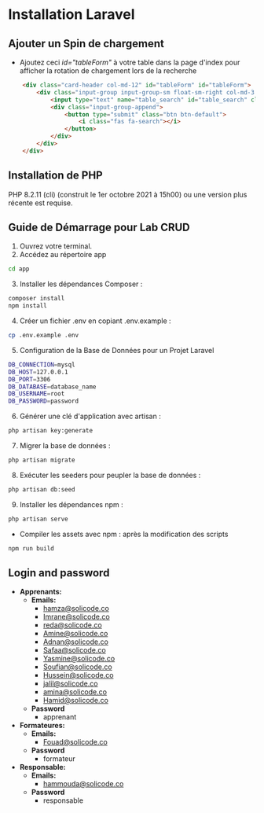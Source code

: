 # Installation Laravel

## Ajouter un Spin de chargement

- Ajoutez ceci *id="tableForm"* à votre table dans la page d'index pour afficher la rotation de chargement lors de la recherche

```html
    <div class="card-header col-md-12" id="tableForm" id="tableForm"> 
        <div class="input-group input-group-sm float-sm-right col-md-3 p-0">
            <input type="text" name="table_search" id="table_search" class="form-control float-right" placeholder="Recherche">
            <div class="input-group-append">
                <button type="submit" class="btn btn-default">
                    <i class="fas fa-search"></i>
                </button>
            </div>
        </div>
    </div>
```

## Installation de PHP


PHP 8.2.11 (cli) (construit le 1er octobre 2021 à 15h00) ou une version plus récente est requise.

## Guide de Démarrage pour Lab CRUD

1. Ouvrez votre terminal.
2. Accédez au répertoire app

```bash
cd app
```
3. Installer les dépendances Composer :

```bash
composer install
npm install
```


4. Créer un fichier .env en copiant .env.example :
   
```bash
cp .env.example .env
```

5. Configuration de la Base de Données pour un Projet Laravel
   
```bash
DB_CONNECTION=mysql
DB_HOST=127.0.0.1
DB_PORT=3306
DB_DATABASE=database_name
DB_USERNAME=root
DB_PASSWORD=password
```
6. Générer une clé d'application avec artisan :

```bash
php artisan key:generate
```
7. Migrer la base de données :

```bash
php artisan migrate
```
8. Exécuter les seeders pour peupler la base de données :
   
```bash
php artisan db:seed
```

9. Installer les dépendances npm :

```bash
php artisan serve
```

- Compiler les assets avec npm : après la modification des scripts 


```bash
npm run build
```

<!-- TODO :Loin and password   -->
## Login and password 

- **Apprenants:**
    - **Emails:**
        - hamza@solicode.co
        - Imrane@solicode.co
        - reda@solicode.co
        - Amine@solicode.co
        - Adnan@solicode.co
        - Safaa@solicode.co
        - Yasmine@solicode.co
        - Soufian@solicode.co
        - Hussein@solicode.co
        - jalil@solicode.co
        - amina@solicode.co
        - Hamid@solicode.co
    - **Password**
        - apprenant
- **Formateures:**
    - **Emails:**
        - Fouad@solicode.co
    - **Password**
        - formateur
- **Responsable:**
    - **Emails:**
        - hammouda@solicode.co
    - **Password**
        - responsable
